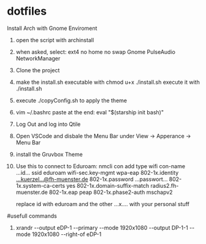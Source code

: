 # dotfiles

Install Arch with Gnome Enviroment
1. open the script with
    archinstall
2. when asked, select:
   ext4
   no home
   no swap
   Gnome
   PulseAudio
   NetworkManager

1. Clone the project
2. make the install.sh executable with
   chmod u+x ./install.sh
   execute it with ./install.sh
3. execute ./copyConfig.sh to apply the theme
4. vim ~/.bashrc
   paste at the end: eval "$(starship init bash)"
5. Log Out and log into Qtile
6. Open VSCode and disbale the Menu Bar under View -> Apperance -> Menu Bar
7. install the Gruvbox Theme
8. Use this to connect to Eduroam:
    nmcli con add type wifi con-name ...id... ssid eduroam wifi-sec.key-mgmt wpa-eap 802-1x.identity ...kuerzel...@fh-muenster.de 802-1x.password ...passwort... 802-1x.system-ca-certs yes 802-1x.domain-suffix-match radius2.fh-muenster.de 802-1x.eap peap 802-1x.phase2-auth mschapv2

   replace id with eduroam and the other ...x.... with your personal stuff


#usefull commands
1. xrandr --output eDP-1 --primary --mode 1920x1080 --output DP-1-1 --mode 1920x1080 --right-of eDP-1
